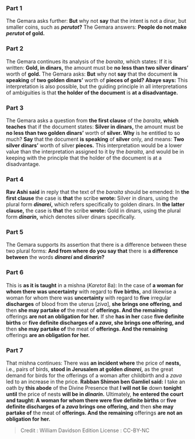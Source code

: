 
### Part 1
The Gemara asks further: <b>But</b> why not <b>say</b> that the intent is not a dinar, but smaller coins, such as <b><i>perutot</i>?</b> The Gemara answers: <b>People do not make <i>perutot</i> of gold.</b>

### Part 2
The Gemara continues its analysis of the <i>baraita</i>, which states: If it is written: <b>Gold, in dinars,</b> the amount must be <b>no less than two silver dinars’</b> worth of <b>gold.</b> The Gemara asks: <b>But</b> why not <b>say</b> that the document <b>is speaking</b> of <b>two golden dinars’</b> worth of <b>pieces of gold? Abaye says:</b> This interpretation is also possible, but the guiding principle in all interpretations of ambiguities is that <b>the holder of the document</b> is <b>at a disadvantage.</b>

### Part 3
The Gemara asks a question from <b>the first clause</b> of the <i>baraita</i>, <b>which teaches</b> that if the document states: <b>Silver in dinars,</b> the amount must be <b>no less than two golden dinars’</b> worth of <b>silver. Why</b> is he entitled to so much? <b>Say</b> that the document <b>is speaking</b> of <b>silver</b> only, and means: <b>Two silver dinars’</b> worth of silver <b>pieces.</b> This interpretation would be a lower value than the interpretation assigned to it by the <i>baraita</i>, and would be in keeping with the principle that the holder of the document is at a disadvantage.

### Part 4
<b>Rav Ashi said</b> in reply that the text of the <i>baraita</i> should be emended: In <b>the first clause</b> the case is <b>that</b> the scribe <b>wrote:</b> Silver in dinars, using the plural form <b><i>dinarei</i>,</b> which refers specifically to golden dinars. In <b>the latter clause,</b> the case is <b>that</b> the scribe <b>wrote:</b> Gold in dinars, using the plural form <b><i>dinarin</i>,</b> which denotes silver dinars specifically.

### Part 5
The Gemara supports its assertion that there is a difference between these two plural forms: <b>And from where do you say that</b> there is <b>a difference between</b> the words <b><i>dinarei</i> and <i>dinarin</i>?</b>

### Part 6
This is <b>as it is taught</b> in a mishna (<i>Karetot</i> 8a): In the case of <b>a woman for whom there was uncertainty</b> with regard to <b>five births,</b> and likewise a woman for whom there was <b>uncertainty</b> with regard to <b>five</b> irregular <b>discharges</b> of blood from the uterus [<i>ziva</i>], <b>she brings one offering, and</b> then <b>she may partake of</b> the meat of <b>offerings. And the remaining</b> offerings <b>are not an obligation for her.</b> If she <b>has in her</b> case <b>five definite births</b> or <b>five definite discharges of a <i>zava</i>, she brings one offering, and</b> then <b>she may partake of</b> the meat of <b>offerings. And the remaining</b> offerings <b>are an obligation for her.</b>

### Part 7
That mishna continues: There was <b>an incident where</b> the price of <b>nests,</b> i.e., pairs of birds, <b>stood in Jerusalem at golden <i>dinarei</i>,</b> as the great demand for birds for the offerings of a woman after childbirth and a <i>zava</i> led to an increase in the price. <b>Rabban Shimon ben Gamliel said:</b> I take an oath by <b>this abode</b> of the Divine Presence that <b>I will not lie</b> down <b>tonight until</b> the price of nests <b>will be in <i>dinarin</i>.</b> Ultimately, <b>he entered the court and taught: A woman for whom there were five definite births</b> or <b>five definite discharges of a <i>zava</i> brings one offering, and</b> then <b>she may partake of</b> the meat of <b>offerings. And the remaining</b> offerings <b>are not an obligation for her.</b>

>Credit : William Davidson Edition
>License : CC-BY-NC
